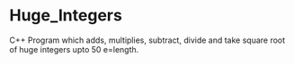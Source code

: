 # Huge_Integers
C++ Program which adds, multiplies, subtract, divide and take square root of huge integers upto 50 e=length.
